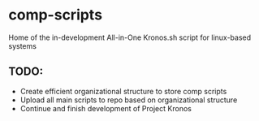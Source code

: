 # comp-scripts
Home of the in-development All-in-One Kronos.sh script for linux-based systems

## TODO:
- Create efficient organizational structure to store comp scripts
- Upload all main scripts to repo based on organizational structure
- Continue and finish development of Project Kronos
